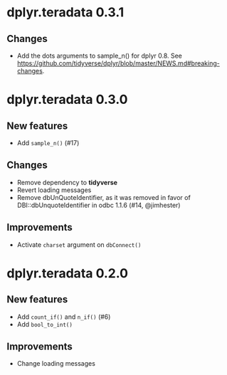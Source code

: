 # dplyr.teradata 0.3.1

## Changes

- Add the dots arguments to sample_n() for dplyr 0.8. See https://github.com/tidyverse/dplyr/blob/master/NEWS.md#breaking-changes.

# dplyr.teradata 0.3.0

## New features

- Add `sample_n()` (#17)

## Changes

- Remove dependency to **tidyverse**
- Revert loading messages
- Remove dbUnQuoteIdentifier, as it was removed in favor of
  DBI::dbUnquoteIdentifier in odbc 1.1.6 (#14, @jimhester)
  
## Improvements

- Activate `charset` argument on `dbConnect()`

# dplyr.teradata 0.2.0

## New features

- Add `count_if()` and `n_if()` (#6)
- Add `bool_to_int()`

## Improvements

- Change loading messages
